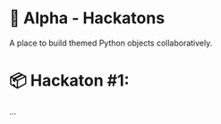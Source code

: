 # 🎯 Alpha - Hackatons
A place to build themed Python objects collaboratively. 

# 📦 Hackaton #1:
...
